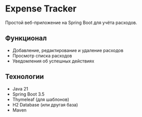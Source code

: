 # Expense Tracker
Простой веб-приложение на Spring Boot для учёта расходов.
## Функционал
- Добавление, редактирование и удаление расходов
- Просмотр списка расходов
- Уведомления об успешных действиях
## Технологии
- Java 21
- Spring Boot 3.5
- Thymeleaf (для шаблонов)
- H2 Database (или другая база)
- Maven
